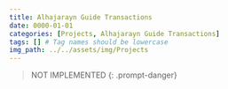 ```yaml
---
title: Alhajarayn Guide Transactions
date: 0000-01-01
categories: [Projects, Alhajarayn Guide Transactions]
tags: [] # Tag names should be lowercase
img_path: ../../assets/img/Projects
---
```


> NOT IMPLEMENTED
{: .prompt-danger}

